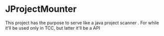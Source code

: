 # JProjectMounter
This project has the purpose to serve like a java project scanner . For while it'll be used only in TCC, but latter it'll be a API
